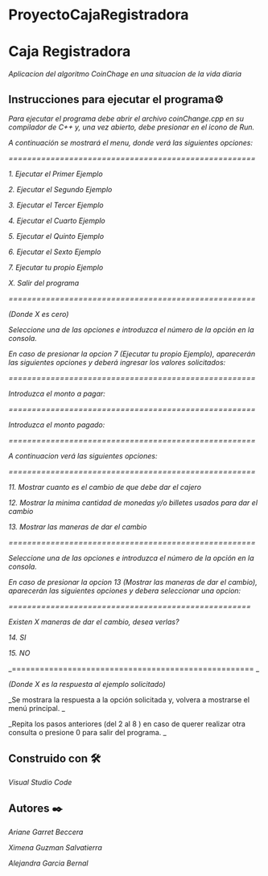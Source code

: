 # ProyectoCajaRegistradora
# Caja Registradora

_Aplicacion del algoritmo CoinChage en una situacion de la vida diaria_

## Instrucciones para ejecutar el programa⚙️

_Para ejecutar el programa debe abrir el archivo coinChange.cpp en su compilador de C++ y, una vez abierto, debe presionar en el icono de Run._  


_A continuación se mostrará el menu, donde verá las siguientes opciones:_  


_=====================================================_  

_1. Ejecutar el Primer Ejemplo_  

_2. Ejecutar el Segundo Ejemplo_  

_3. Ejecutar el Tercer Ejemplo_  

_4. Ejecutar el Cuarto Ejemplo_  

_5. Ejecutar el Quinto Ejemplo_  

_6. Ejecutar el Sexto Ejemplo_  

_7. Ejecutar tu propio Ejemplo_  

_X. Salir del programa_  

_=====================================================_  

_(Donde X es cero)_  


_Seleccione una de las opciones e introduzca el número de la opción en la consola._  


_En caso de presionar la opcion 7 (Ejecutar tu propio Ejemplo), aparecerán las siguientes opciones y deberá ingresar los valores solicitados:_  

_=====================================================_  

_Introduzca el monto a pagar:_  

_=====================================================_  

_Introduzca el monto pagado:_  

_=====================================================_  


_A continuacion verá las siguientes opciones:_  

_=====================================================_  

_11. Mostrar cuanto es el cambio de que debe dar el cajero_  

_12. Mostrar la minima cantidad de monedas y/o billetes usados para dar el cambio_  

_13. Mostrar las maneras de dar el cambio_  

_=====================================================_  


_Seleccione una de las opciones e introduzca el número de la opción en la consola._  


_En caso de presionar la opcion 13 (Mostrar las maneras de dar el cambio), aparecerán las siguientes opciones y debera seleccionar una opcion:_  

_====================================================_  

_Existen X maneras de dar el cambio, desea verlas?_  

_14. SI_  

_15. NO_  

_==================================================== _  

_(Donde X es la respuesta al ejemplo solicitado)_  


_Se mostrara la respuesta a la opción solicitada y, volvera a mostrarse el menú principal. _  


_Repita los pasos anteriores (del 2 al 8 ) en caso de querer realizar otra consulta o presione 0 para salir del programa. _  


## Construido con 🛠️

_Visual Studio Code_  


## Autores ✒️  


_Ariane Garret Beccera_  

_Ximena Guzman Salvatierra_  

_Alejandra Garcia Bernal_  



